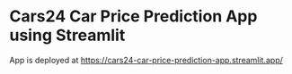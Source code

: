 # Cars24 Car Price Prediction App using Streamlit
 
App is deployed at
https://cars24-car-price-prediction-app.streamlit.app/